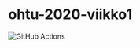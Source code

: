 # ohtu-2020-viikko1

![GitHub Actions](https://github.com/StrappedGlint13/ohtu-2020-viikko1/workflows/Java%20CI%20with%20Gradle/badge.svg)
